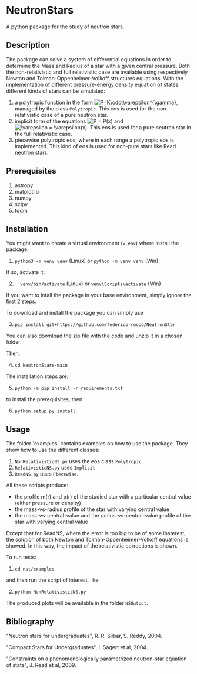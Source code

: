# NeutronStars

A python package for the study of neutron stars.

## Description

The package can solve a system of differential equations in order to determine the Mass and Radius of a star with a given central pressure. Both the non-relativistic and full 
relativistic case are available using respectively Newton and Tolman-Oppenheimer-Volkoff structures equations.
With the implementation of different pressure-energy density equation of states different kinds of stars can be simulated:
1. a polytropic function in the form <img src="https://latex.codecogs.com/svg.image?P=K\cdot\varepsilon^{\gamma}" title="P=K\cdot\varepsilon^{\gamma}" />, managed by the class `Polytropic`. This eos is used for the non-relativistic case of a pure neutron star.
2. implicit form of the equations <img src="https://latex.codecogs.com/svg.image?P&space;=&space;P(x)" title="P = P(x)" /> and <img src="https://latex.codecogs.com/svg.image?\varepsilon&space;=&space;\varepsilon(x)" title="\varepsilon = \varepsilon(x)" />. This eos is used for a pure neutron star in the full relativistic case.
3. piecewise polytropic eos, where in each range a polytropic eos is implemented. This kind of eos is used for non-pure stars like Read neutron stars.

## Prerequisites

1. astropy
2. matplotlib
3. numpy
4. scipy
5. tqdm

## Installation

You might want to create a virtual environment (`v_env`) where install the package:

1. `python3 -m venv venv` (Linux) or `python -m venv venv` (Win)

If so, activate it:

2. `. venv/bin/activate` (Linux) or `venv\Scripts\activate` (Win)

If you want to intall the package in your base environment, simply ignore the first 2 steps.

To download and install the package you can simply use

3. `pip install git+https://github.com/federico-rocco/NeutronStar`

You can also download the zip file with the code and unzip it in a chosen folder.

Then:

4. `cd NeutronStars-main`

The installation steps are:

5. `python -m pip install -r requirements.txt`

to install the prerequisites, then

6. `python setup.py install`

## Usage

The folder 'examples' contains examples on how to use the package. They show how to use the different classes:
1. `NonRelativisticNS.py` uses the eos class `Polytropic`
2. `RelativisticNS.py` uses `Implicit`
3. `ReadNS.py` uses `Piecewise`.

All these scripts produce:
- the profile m(r) and p(r) of the studied star with a particular central value (either pressure or density)
- the mass-vs-radius profile of the star with varying central value
- the mass-vs-central-value and the radius-vs-central-value profile of the star with varying central value

Except that for ReadNS, where the error is too big to be of some insterest, the solution of both Newton and Tolman-Oppenheimer-Volkoff equations is showed. In this way, the impact of the relativistic corrections is shown.

To run tests:

1. `cd nst/examples`

and then run the script of interest, like

2. `python NonRelativisticNS.py`

The produced plots will be available in the folder `NSOutput`.

## Bibliography

"Neutron stars for undergraduates", R. R. Silbar, S. Reddy, 2004.

"Compact Stars for Undergraduates", I. Sagert et al, 2004.

"Constraints on a phenomenologically parametrized neutron-star equation of state", J. Read et al, 2009.
